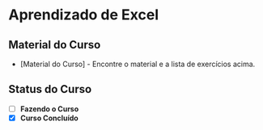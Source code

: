 # Aprendizado de Excel

## Material do Curso

- [Material do Curso] - Encontre o material e a lista de exercícios acima.

## Status do Curso

- [ ] **Fazendo o Curso**
- [x] **Curso Concluído**
